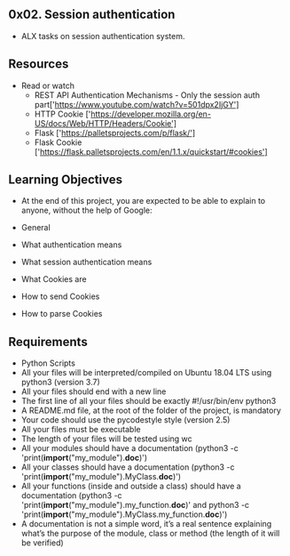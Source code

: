 ## 0x02. Session authentication
 
- ALX tasks on session authentication system.

## Resources
- Read or watch
    - REST API Authentication Mechanisms - Only the session auth part['https://www.youtube.com/watch?v=501dpx2IjGY']
    - HTTP Cookie ['https://developer.mozilla.org/en-US/docs/Web/HTTP/Headers/Cookie']
    - Flask ['https://palletsprojects.com/p/flask/']
    - Flask Cookie ['https://flask.palletsprojects.com/en/1.1.x/quickstart/#cookies']

## Learning Objectives
- At the end of this project, you are expected to be able to explain to anyone, without the help of Google:

- General
- What authentication means
- What session authentication means
- What Cookies are
- How to send Cookies
- How to parse Cookies

## Requirements
- Python Scripts
- All your files will be interpreted/compiled on Ubuntu 18.04 LTS using python3 (version 3.7)
- All your files should end with a new line
- The first line of all your files should be exactly #!/usr/bin/env python3
- A README.md file, at the root of the folder of the project, is mandatory
- Your code should use the pycodestyle style (version 2.5)
- All your files must be executable
- The length of your files will be tested using wc
- All your modules should have a documentation (python3 -c 'print(__import__("my_module").__doc__)')
- All your classes should have a documentation (python3 -c 'print(__import__("my_module").MyClass.__doc__)')
- All your functions (inside and outside a class) should have a documentation (python3 -c 'print(__import__("my_module").my_function.__doc__)' and python3 -c 'print(__import__("my_module").MyClass.my_function.__doc__)')
- A documentation is not a simple word, it’s a real sentence explaining what’s the purpose of the module, class or method (the length of it will be verified)
